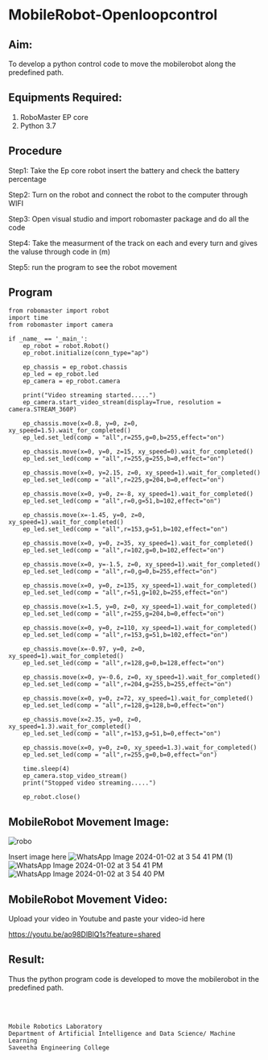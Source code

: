 # MobileRobot-Openloopcontrol
## Aim:

To develop a python control code to move the mobilerobot along the predefined path.

## Equipments Required:
1. RoboMaster EP core
2. Python 3.7

## Procedure

Step1: 
Take the Ep core robot insert the battery and check the battery percentage


Step2:
Turn on the robot and connect the robot to the computer through WIFI


Step3:
Open visual studio and import robomaster package and do all the code


Step4:
Take the measurment of the track on each and every turn and gives the valuse through code in (m)


Step5:
run the program to see the robot movement

## Program
```
from robomaster import robot
import time
from robomaster import camera

if _name_ == '_main_':
    ep_robot = robot.Robot()
    ep_robot.initialize(conn_type="ap")

    ep_chassis = ep_robot.chassis
    ep_led = ep_robot.led
    ep_camera = ep_robot.camera

    print("Video streaming started.....")
    ep_camera.start_video_stream(display=True, resolution = camera.STREAM_360P)

    ep_chassis.move(x=0.8, y=0, z=0, xy_speed=1.5).wait_for_completed()
    ep_led.set_led(comp = "all",r=255,g=0,b=255,effect="on")

    ep_chassis.move(x=0, y=0, z=15, xy_speed=0).wait_for_completed()
    ep_led.set_led(comp = "all",r=255,g=255,b=0,effect="on")
 
    ep_chassis.move(x=0, y=2.15, z=0, xy_speed=1).wait_for_completed()
    ep_led.set_led(comp = "all",r=225,g=204,b=0,effect="on")

    ep_chassis.move(x=0, y=0, z=-8, xy_speed=1).wait_for_completed()
    ep_led.set_led(comp = "all",r=0,g=51,b=102,effect="on")

    ep_chassis.move(x=-1.45, y=0, z=0, xy_speed=1).wait_for_completed()
    ep_led.set_led(comp = "all",r=153,g=51,b=102,effect="on")

    ep_chassis.move(x=0, y=0, z=35, xy_speed=1).wait_for_completed()
    ep_led.set_led(comp = "all",r=102,g=0,b=102,effect="on")

    ep_chassis.move(x=0, y=-1.5, z=0, xy_speed=1).wait_for_completed()
    ep_led.set_led(comp = "all",r=0,g=0,b=255,effect="on")

    ep_chassis.move(x=0, y=0, z=135, xy_speed=1).wait_for_completed()
    ep_led.set_led(comp = "all",r=51,g=102,b=255,effect="on")

    ep_chassis.move(x=1.5, y=0, z=0, xy_speed=1).wait_for_completed()
    ep_led.set_led(comp = "all",r=255,g=204,b=0,effect="on")

    ep_chassis.move(x=0, y=0, z=110, xy_speed=1).wait_for_completed()
    ep_led.set_led(comp = "all",r=153,g=51,b=102,effect="on")

    ep_chassis.move(x=-0.97, y=0, z=0, xy_speed=1).wait_for_completed()
    ep_led.set_led(comp = "all",r=128,g=0,b=128,effect="on")

    ep_chassis.move(x=0, y=-0.6, z=0, xy_speed=1).wait_for_completed()
    ep_led.set_led(comp = "all",r=204,g=255,b=255,effect="on")

    ep_chassis.move(x=0, y=0, z=72, xy_speed=1).wait_for_completed()
    ep_led.set_led(comp = "all",r=128,g=128,b=0,effect="on")

    ep_chassis.move(x=2.35, y=0, z=0, xy_speed=1.3).wait_for_completed()
    ep_led.set_led(comp = "all",r=153,g=51,b=0,effect="on")

    ep_chassis.move(x=0, y=0, z=0, xy_speed=1.3).wait_for_completed()
    ep_led.set_led(comp = "all",r=255,g=0,b=0,effect="on")

    time.sleep(4)
    ep_camera.stop_video_stream()
    print("Stopped video streaming.....")

    ep_robot.close()
```

## MobileRobot Movement Image:

![robo](./img/robomaster.png)

Insert image here
![WhatsApp Image 2024-01-02 at 3 54 41 PM (1)](https://github.com/GANESH23012861/mobilerobot-openloopcontrol/assets/147139861/545b47c3-86eb-4924-9123-89f9d875001a)
![WhatsApp Image 2024-01-02 at 3 54 41 PM](https://github.com/GANESH23012861/mobilerobot-openloopcontrol/assets/147139861/a46281f8-2e24-4200-b319-aa63fe9ff86b)
![WhatsApp Image 2024-01-02 at 3 54 40 PM](https://github.com/GANESH23012861/mobilerobot-openloopcontrol/assets/147139861/49721389-d4dc-4e8b-8e9e-c13b7586fb63)




## MobileRobot Movement Video:

Upload your video in Youtube and paste your video-id here

https://youtu.be/ao98DlBlQ1s?feature=shared

## Result:
Thus the python program code is developed to move the mobilerobot in the predefined path.


<br/>
<br/>

```
Mobile Robotics Laboratory
Department of Artificial Intelligence and Data Science/ Machine Learning
Saveetha Engineering College
```

